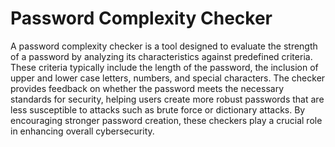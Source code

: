 # Password Complexity Checker
A password complexity checker is a tool designed to evaluate the strength of a password by analyzing its characteristics against predefined criteria. These criteria typically include the length of the password, the inclusion of upper and lower case letters, numbers, and special characters. The checker provides feedback on whether the password meets the necessary standards for security, helping users create more robust passwords that are less susceptible to attacks such as brute force or dictionary attacks. By encouraging stronger password creation, these checkers play a crucial role in enhancing overall cybersecurity.
